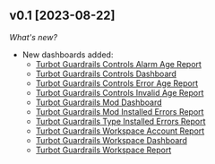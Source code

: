 ## v0.1 [2023-08-22]

_What's new?_

- New dashboards added:
  - [Turbot Guardrails Controls Alarm Age Report](https://hub.steampipe.io/mods/turbot/guardrails_insights/dashboards/dashboard.control_alarm_report_age)
  - [Turbot Guardrails Controls Dashboard](https://hub.steampipe.io/mods/turbot/guardrails_insights/dashboards/dashboard.control_dashboard)
  - [Turbot Guardrails Controls Error Age Report](https://hub.steampipe.io/mods/turbot/guardrails_insights/dashboards/dashboard.control_error_report_age)
  - [Turbot Guardrails Controls Invalid Age Report](https://hub.steampipe.io/mods/turbot/guardrails_insights/dashboards/dashboard.control_invalid_report_age)
  - [Turbot Guardrails Mod Dashboard](https://hub.steampipe.io/mods/turbot/guardrails_insights/dashboards/dashboard.mod_dashboard)
  - [Turbot Guardrails Mod Installed Errors Report](https://hub.steampipe.io/mods/turbot/guardrails_insights/dashboards/dashboard.mod_mod_installed_errors_report)
  - [Turbot Guardrails Type Installed Errors Report](https://hub.steampipe.io/mods/turbot/guardrails_insights/dashboards/dashboard.mod_type_installed_errors_report)
  - [Turbot Guardrails Workspace Account Report](https://hub.steampipe.io/mods/turbot/guardrails_insights/dashboards/dashboard.workspace_account_report)
  - [Turbot Guardrails Workspace Dashboard](https://hub.steampipe.io/mods/turbot/guardrails_insights/dashboards/dashboard.workspace_dashboard)
  - [Turbot Guardrails Workspace Report](https://hub.steampipe.io/mods/turbot/guardrails_insights/dashboards/dashboard.workspace_report)